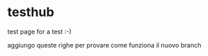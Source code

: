 # testhub

test page for a test :-)

aggiungo queste righe per provare
come funziona il nuovo branch
